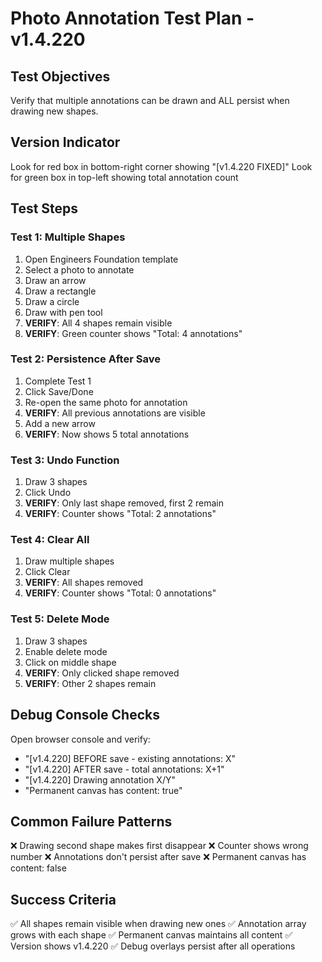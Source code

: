 # Photo Annotation Test Plan - v1.4.220

## Test Objectives
Verify that multiple annotations can be drawn and ALL persist when drawing new shapes.

## Version Indicator
Look for red box in bottom-right corner showing "[v1.4.220 FIXED]"
Look for green box in top-left showing total annotation count

## Test Steps

### Test 1: Multiple Shapes
1. Open Engineers Foundation template
2. Select a photo to annotate
3. Draw an arrow
4. Draw a rectangle
5. Draw a circle
6. Draw with pen tool
7. **VERIFY**: All 4 shapes remain visible
8. **VERIFY**: Green counter shows "Total: 4 annotations"

### Test 2: Persistence After Save
1. Complete Test 1
2. Click Save/Done
3. Re-open the same photo for annotation
4. **VERIFY**: All previous annotations are visible
5. Add a new arrow
6. **VERIFY**: Now shows 5 total annotations

### Test 3: Undo Function
1. Draw 3 shapes
2. Click Undo
3. **VERIFY**: Only last shape removed, first 2 remain
4. **VERIFY**: Counter shows "Total: 2 annotations"

### Test 4: Clear All
1. Draw multiple shapes
2. Click Clear
3. **VERIFY**: All shapes removed
4. **VERIFY**: Counter shows "Total: 0 annotations"

### Test 5: Delete Mode
1. Draw 3 shapes
2. Enable delete mode
3. Click on middle shape
4. **VERIFY**: Only clicked shape removed
5. **VERIFY**: Other 2 shapes remain

## Debug Console Checks
Open browser console and verify:
- "[v1.4.220] BEFORE save - existing annotations: X"
- "[v1.4.220] AFTER save - total annotations: X+1"
- "[v1.4.220] Drawing annotation X/Y"
- "Permanent canvas has content: true"

## Common Failure Patterns
❌ Drawing second shape makes first disappear
❌ Counter shows wrong number
❌ Annotations don't persist after save
❌ Permanent canvas has content: false

## Success Criteria
✅ All shapes remain visible when drawing new ones
✅ Annotation array grows with each shape
✅ Permanent canvas maintains all content
✅ Version shows v1.4.220
✅ Debug overlays persist after all operations